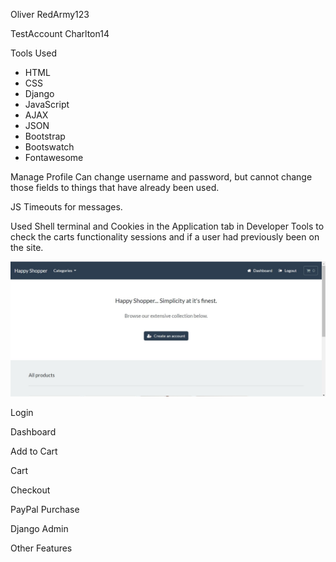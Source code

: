 Oliver
RedArmy123

TestAccount
Charlton14

Tools Used
* HTML
* CSS
* Django
* JavaScript
* AJAX
* JSON
* Bootstrap
* Bootswatch
* Fontawesome

Manage Profile
Can change username and password, but cannot change those fields to things that have already been used.

JS Timeouts for messages.


Used Shell terminal and Cookies in the Application tab in Developer Tools to check the carts functionality sessions and if a user had previously been on the site.


![Home Page](EcommDjangoProject/static/media/images/HomePage.jpg)


Login

Dashboard

Add to Cart

Cart

Checkout

PayPal Purchase

Django Admin

Other Features

